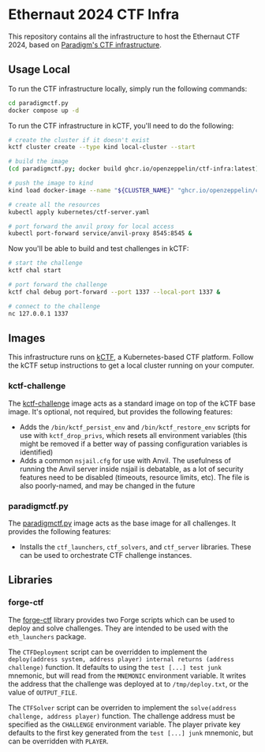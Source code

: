 # Ethernaut 2024 CTF Infra

This repository contains all the infrastructure to host the Ethernaut CTF 2024, based on [Paradigm's CTF infrastructure](https://github.com/paradigmxyz/paradigm-ctf-infrastructure).

## Usage Local

To run the CTF infrastructure locally, simply run the following commands:

```bash
cd paradigmctf.py
docker compose up -d
```

To run the CTF infrastructure in kCTF, you'll need to do the following:

```bash
# create the cluster if it doesn't exist
kctf cluster create --type kind local-cluster --start

# build the image
(cd paradigmctf.py; docker build ghcr.io/openzeppelin/ctf-infra:latest)

# push the image to kind
kind load docker-image --name "${CLUSTER_NAME}" "ghcr.io/openzeppelin/ctf-infra:latest"

# create all the resources
kubectl apply kubernetes/ctf-server.yaml

# port forward the anvil proxy for local access
kubectl port-forward service/anvil-proxy 8545:8545 &
```

Now you'll be able to build and test challenges in kCTF:
```bash
# start the challenge
kctf chal start

# port forward the challenge
kctf chal debug port-forward --port 1337 --local-port 1337 &

# connect to the challenge
nc 127.0.0.1 1337
```

## Images

This infrastructure runs on [kCTF](https://google.github.io/kctf/), a Kubernetes-based CTF platform. Follow the kCTF setup instructions to get a local cluster running on your computer.

### kctf-challenge
The [kctf-challenge](/kctf-challenge/) image acts as a standard image on top of the kCTF base image. It's optional, not required, but provides the following features:
- Adds the `/bin/kctf_persist_env` and `/bin/kctf_restore_env` scripts for use with `kctf_drop_privs`, which resets all environment variables (this might be removed if a better way of passing configuration variables is identified)
- Adds a common `nsjail.cfg` for use with Anvil. The usefulness of running the Anvil server inside nsjail is debatable, as a lot of security features need to be disabled (timeouts, resource limits, etc). The file is also poorly-named, and may be changed in the future

### paradigmctf.py
The [paradigmctf.py](/paradigmctf.py/) image acts as the base image for all challenges. It provides the following features:
- Installs the `ctf_launchers`, `ctf_solvers`, and `ctf_server` libraries. These can be used to orchestrate CTF challenge instances.

## Libraries

### forge-ctf
The [forge-ctf](/forge-ctf/) library provides two Forge scripts which can be used to deploy and solve challenges. They are intended to be used with the `eth_launchers` package.

The `CTFDeployment` script can be overridden to implement the `deploy(address system, address player) internal returns (address challenge)` function. It defaults to using the `test [...] test junk` mnemonic, but will read from the `MNEMONIC` environment variable. It writes the address that the challenge was deployed at to `/tmp/deploy.txt`, or the value of `OUTPUT_FILE`.

The `CTFSolver` script can be overriden to implement the `solve(address challenge, address player)` function. The challenge address must be specified as the `CHALLENGE` environment variable. The player private key defaults to the first key generated from the `test [...] junk` mnemonic, but can be overridden with `PLAYER`.
